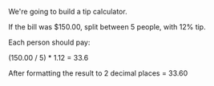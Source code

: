 We're going to build a tip calculator.

If the bill was $150.00, split between 5 people, with 12% tip.

Each person should pay:

(150.00 / 5) * 1.12 = 33.6

After formatting the result to 2 decimal places = 33.60
